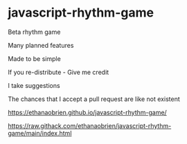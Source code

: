# javascript-rhythm-game

Beta rhythm game

Many planned features

Made to be simple

If you re-distribute - Give me credit

I take suggestions

The chances that I accept a pull request are like not existent

https://ethanaobrien.github.io/javascript-rhythm-game/

https://raw.githack.com/ethanaobrien/javascript-rhythm-game/main/index.html
